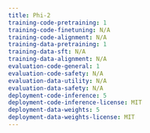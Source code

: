 ```yaml
---
title: Phi-2
training-code-pretraining: 1
training-code-finetuning: N/A
training-code-alignment: N/A
training-data-pretraining: 1
training-data-sft: N/A
training-data-alignment: N/A
evaluation-code-general: 1
evaluation-code-safety: N/A
evaluation-data-utility: N/A
evaluation-data-safety: N/A
deployment-code-inference: 5
deployment-code-inference-license: MIT
deployment-data-weights: 5
deployment-data-weights-license: MIT
---
```

